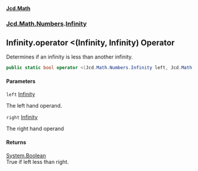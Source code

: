 #### [Jcd.Math](index.md 'index')
### [Jcd.Math.Numbers](Jcd.Math.Numbers.md 'Jcd.Math.Numbers').[Infinity](Jcd.Math.Numbers.Infinity.md 'Jcd.Math.Numbers.Infinity')

## Infinity.operator <(Infinity, Infinity) Operator

Determines if an infinity is less than another infinity.

```csharp
public static bool operator <(Jcd.Math.Numbers.Infinity left, Jcd.Math.Numbers.Infinity right);
```
#### Parameters

<a name='Jcd.Math.Numbers.Infinity.op_LessThan(Jcd.Math.Numbers.Infinity,Jcd.Math.Numbers.Infinity).left'></a>

`left` [Infinity](Jcd.Math.Numbers.Infinity.md 'Jcd.Math.Numbers.Infinity')

The left hand operand.

<a name='Jcd.Math.Numbers.Infinity.op_LessThan(Jcd.Math.Numbers.Infinity,Jcd.Math.Numbers.Infinity).right'></a>

`right` [Infinity](Jcd.Math.Numbers.Infinity.md 'Jcd.Math.Numbers.Infinity')

The right hand operand

#### Returns
[System.Boolean](https://docs.microsoft.com/en-us/dotnet/api/System.Boolean 'System.Boolean')  
True if left less than right.
